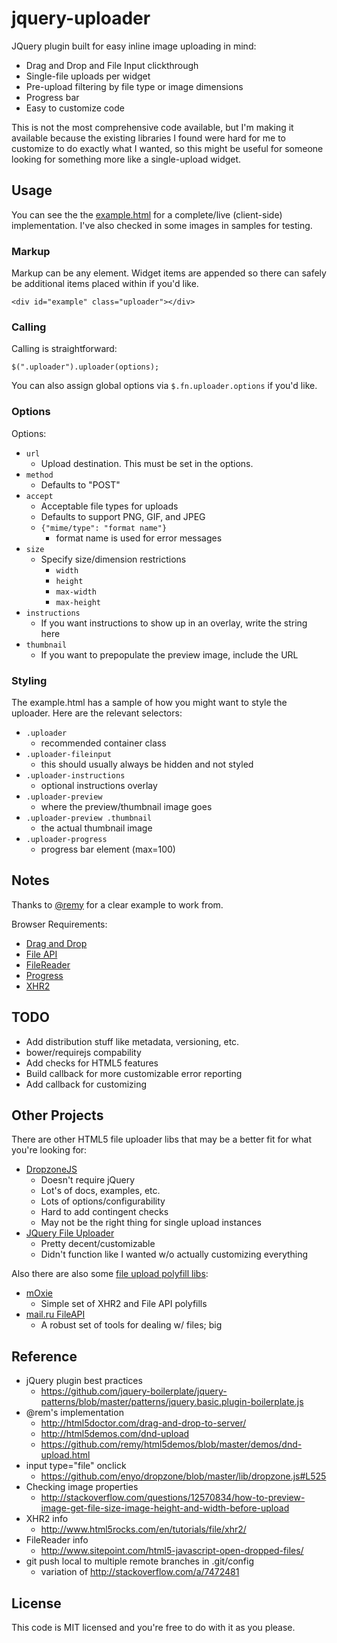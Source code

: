 # jquery-uploader

JQuery plugin built for easy inline image uploading in mind:

* Drag and Drop and File Input clickthrough
* Single-file uploads per widget
* Pre-upload filtering by file type or image dimensions
* Progress bar
* Easy to customize code

This is not the most comprehensive code available, but I'm making it available because the existing libraries I found were hard for me to customize to do exactly what I wanted, so this might be useful for someone looking for something more like a single-upload widget.

## Usage

You can see the the [example.html](http://lhl.github.io/jquery-uploader/example.html) for a complete/live (client-side) implementation.
I've also checked in some images in samples for testing.

### Markup
Markup can be any element. Widget items are appended so there can safely be additional items placed within if you'd like.

```
<div id="example" class="uploader"></div>
``` 

### Calling
Calling is straightforward:

```
$(".uploader").uploader(options);
```

You can also assign global options via `$.fn.uploader.options` if you'd like.

### Options
Options:
* `url`
  * Upload destination. This must be set in the options.
* `method`
  * Defaults to "POST"
* `accept` 
  * Acceptable file types for uploads
  * Defaults to support PNG, GIF, and JPEG
  * `{"mime/type": "format name"}`
    * format name is used for error messages
* `size`
  * Specify size/dimension restrictions
    * `width`
    * `height`
    * `max-width`
    * `max-height`
* `instructions`
  * If you want instructions to show up in an overlay, write the string here
* `thumbnail`
  * If you want to prepopulate the preview image, include the URL

### Styling
The example.html has a sample of how you might want to style the uploader.  Here are the relevant selectors:
* `.uploader`
  * recommended container class
* `.uploader-fileinput`
  * this should usually always be hidden and not styled
* `.uploader-instructions`
  * optional instructions overlay
* `.uploader-preview`
  * where the preview/thumbnail image goes
* `.uploader-preview .thumbnail`
  * the actual thumbnail image
* `.uploader-progress`
  * progress bar element (max=100)

## Notes
Thanks to [@remy](https://github.com/remy) for a clear example to work from.

Browser Requirements:
* [Drag and Drop](http://caniuse.com/#feat=dragndrop)
* [File API](http://caniuse.com/#feat=fileapi)
* [FileReader](http://caniuse.com/#feat=filereader)
* [Progress](http://caniuse.com/#feat=progressmeter)
* [XHR2](http://caniuse.com/#feat=xhr2)

## TODO
* Add distribution stuff like metadata, versioning, etc.
* bower/requirejs compability
* Add checks for HTML5 features
* Build callback for more customizable error reporting
* Add callback for customizing

## Other Projects
There are other HTML5 file uploader libs that may be a better fit for what you're looking for:

* [DropzoneJS](http://www.dropzonejs.com/)
  * Doesn't require jQuery
  * Lot's of docs, examples, etc.
  * Lots of options/configurability
  * Hard to add contingent checks
  * May not be the right thing for single upload instances
* [JQuery File Uploader](https://github.com/danielm/uploader)
  * Pretty decent/customizable
  * Didn't function like I wanted w/o actually customizing everything

Also there are also some [file upload polyfill libs](https://github.com/Modernizr/Modernizr/wiki/HTML5-Cross-Browser-Polyfills#file-api):

* [mOxie](https://github.com/moxiecode/moxie)
  * Simple set of XHR2 and File API polyfills
* [mail.ru FileAPI](http://mailru.github.io/FileAPI/)
  * A robust set of tools for dealing w/ files; big

## Reference
* jQuery plugin best practices
  * https://github.com/jquery-boilerplate/jquery-patterns/blob/master/patterns/jquery.basic.plugin-boilerplate.js
* @rem's implementation
  * http://html5doctor.com/drag-and-drop-to-server/
  * http://html5demos.com/dnd-upload
  * https://github.com/remy/html5demos/blob/master/demos/dnd-upload.html
* input type="file" onclick
  * https://github.com/enyo/dropzone/blob/master/lib/dropzone.js#L525
* Checking image properties
  * http://stackoverflow.com/questions/12570834/how-to-preview-image-get-file-size-image-height-and-width-before-upload
* XHR2 info
  * http://www.html5rocks.com/en/tutorials/file/xhr2/
* FileReader info
  * http://www.sitepoint.com/html5-javascript-open-dropped-files/
* git push local to multiple remote branches in .git/config
  * variation of http://stackoverflow.com/a/7472481

## License
This code is MIT licensed and you're free to do with it as you please.
